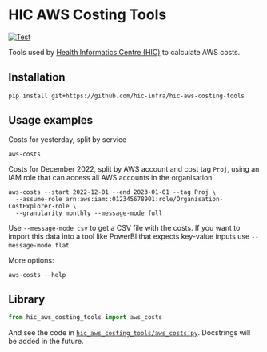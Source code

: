 # HIC AWS Costing Tools

[![Test](https://github.com/hic-infra/hic-aws-costing-tools/actions/workflows/test.yml/badge.svg)](https://github.com/hic-infra/hic-aws-costing-tools/actions/workflows/test.yml)

Tools used by [Health Informatics Centre (HIC)](https://www.dundee.ac.uk/hic) to calculate AWS costs.

## Installation

```
pip install git+https://github.com/hic-infra/hic-aws-costing-tools
```

## Usage examples

Costs for yesterday, split by service

```
aws-costs
```

Costs for December 2022, split by AWS account and cost tag `Proj`, using an IAM role that can access all AWS accounts in the organisation

```
aws-costs --start 2022-12-01 --end 2023-01-01 --tag Proj \
  --assume-role arn:aws:iam::012345678901:role/Organisation-CostExplorer-role \
  --granularity monthly --message-mode full
```

Use `--message-mode csv` to get a CSV file with the costs.
If you want to import this data into a tool like PowerBI that expects key-value inputs use `--message-mode flat`.

More options:

```
aws-costs --help
```

## Library

```python
from hic_aws_costing_tools import aws_costs
```

And see the code in [`hic_aws_costing_tools/aws_costs.py`](hic_aws_costing_tools/aws_costs.py).
Docstrings will be added in the future.
